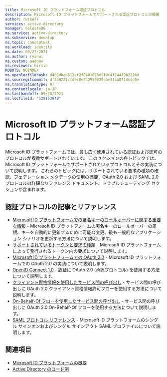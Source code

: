 ```yaml
---
title: Microsoft ID プラットフォーム認証プロトコル
description: Microsoft ID プラットフォームでサポートされる認証プロトコルの概要
author: rwike77
services: active-directory
manager: CelesteDG
ms.service: active-directory
ms.subservice: develop
ms.topic: conceptual
ms.workload: identity
ms.date: 09/27/2021
ms.author: ryanwi
ms.custom: aaddev
ms.reviewer: hirsin
ROBOTS: NOINDEX
ms.openlocfilehash: d489dbad512af238601636e9f0c4f144f9b2216d
ms.sourcegitcommit: df2a8281cfdec8e042959339ebe314a0714cdd5e
ms.translationtype: HT
ms.contentlocale: ja-JP
ms.lasthandoff: 09/28/2021
ms.locfileid: "129153940"
---
```

# <a name="microsoft-identity-platform-authentication-protocols"></a>Microsoft ID プラットフォーム認証プロトコル

Microsoft ID プラットフォームでは、最も広く使用されている認証および認可のプロトコルが複数サポートされています。 このセクションの各トピックでは、Microsoft ID プラットフォームでサポートされているプロトコルとその実装について説明します。 これらのトピックには、サポートされている要求の種類の確認、フェデレーション メタデータの使用の概要、OAuth 2.0 および SAML 2.0 プロトコルの詳細なリファレンス ドキュメント、トラブルシューティング セクションが含まれます。

## <a name="authentication-protocols-articles-and-reference"></a>認証プロトコルの記事とリファレンス

* [Microsoft ID プラットフォームでの署名キーのロールオーバーに関する重要な情報](active-directory-signing-key-rollover.md) - Microsoft ID プラットフォームの署名キーのロールオーバーの周期、キーを自動的に更新するために可能な変更、最も一般的なアプリケーション シナリオを更新する方法について説明します。
* [サポートされているトークンと要求の種類](id-tokens.md) - Microsoft ID プラットフォームによって発行されるトークン内の要求について説明します。
* [Microsoft ID プラットフォームでの OAuth 2.0](v2-oauth2-auth-code-flow.md) - Microsoft ID プラットフォームでの OAuth 2.0 の実装について説明します。
* [OpenID Connect 1.0](v2-protocols-oidc.md) - 認証に OAuth 2.0 (承認プロトコル) を使用する方法について説明します。
* [クライアント資格情報を使用したサービス間の呼び出し](v2-oauth2-client-creds-grant-flow.md) - サービス間の呼び出しに OAuth 2.0 クライアント資格情報許可フローを使用する方法について説明します。
* [On-Behalf-Of フローを使用したサービス間の呼び出し](v2-oauth2-on-behalf-of-flow.md) - サービス間の呼び出しに OAuth 2.0 On-Behalf-Of フローを使用する方法について説明します。
* [SAML プロトコル リファレンス](active-directory-saml-protocol-reference.md) - Microsoft ID プラットフォームのシングル サインオンおよびシングル サインアウト SAML プロファイルについて説明します。

## <a name="see-also"></a>関連項目

* [Microsoft ID プラットフォームの概要](v2-overview.md)
* [Active Directory のコード例](sample-v2-code.md)

